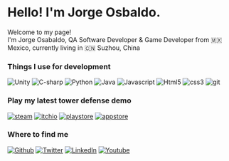 <h1>Hello! I'm Jorge Osbaldo.</h1>
<p>Welcome to my page!</br>I'm Jorge Osabaldo, QA Software Developer & Game Developer from 🇲🇽 Mexico, currently living in 🇨🇳 Suzhou, China </p>

<h3>Things I use for development</h3>
<p>
  <img alt="Unity" src="https://img.shields.io/badge/unity-%23000000.svg?style=for-the-badge&logo=unity&logoColor=white" />
  <img alt="C-sharp" src="https://img.shields.io/badge/c%23-%23239120.svg?style=for-the-badge&logo=c-sharp&logoColor=white" />
  <img alt="Python" src="https://img.shields.io/badge/python-3670A0?style=for-the-badge&logo=python&logoColor=ffdd54" />
  <img alt="Java" src="https://img.shields.io/badge/java-%23ED8B00.svg?style=for-the-badge&logo=openjdk&logoColor=white" />
  <img alt="Javascript" src="https://img.shields.io/badge/javascript-%23323330.svg?style=for-the-badge&logo=javascript&logoColor=%23F7DF1E" />
  <img alt="Html5" src="https://img.shields.io/badge/html5-%23E34F26.svg?style=for-the-badge&logo=html5&logoColor=white" />
  <img alt="css3" src="https://img.shields.io/badge/css3-%231572B6.svg?style=for-the-badge&logo=css3&logoColor=white" />
  <img alt="git" src="https://img.shields.io/badge/git-%23F05033.svg?style=for-the-badge&logo=git&logoColor=white" />
</p>

<h3>Play my latest tower defense demo</h3>
<p>
  <a href="https://store.steampowered.com/app/2665640/Invasion_Tales_of_Tower_Defense/" target="_blank"><img alt="steam" src="https://img.shields.io/badge/steam-%23000000.svg?style=for-the-badge&logo=steam&logoColor=white"/></a>
  <a href="https://osbaldoj.itch.io/super-tower-defense" target="_blank"><img alt="itchio" src="https://img.shields.io/badge/Itch-%23FF0B34.svg?style=for-the-badge&logo=Itch.io&logoColor=white"/></a>
  <a href="https://osbaldoj.itch.io/super-tower-defense" target="_blank"><img alt="playstore" src="https://img.shields.io/badge/Google_Play-414141?style=for-the-badge&logo=google-play&logoColor=white"/></a>
  <a href="https://osbaldoj.itch.io/super-tower-defense" target="_blank"><img alt="appstore" src="https://img.shields.io/badge/App_Store-0D96F6?style=for-the-badge&logo=app-store&logoColor=white"/></a>
</p>

<h3>Where to find me</h3>
<p>
    <a href="https://github.com/osbaldoj" target="_blank"><img alt="Github" src="https://img.shields.io/badge/GitHub-%2312100E.svg?&style=for-the-badge&logo=Github&logoColor=white" /></a> 
    <a href="https://twitter.com/Jorge_Osbaldo" target="_blank"><img alt="Twitter" src="https://img.shields.io/badge/twitter-%231DA1F2.svg?&style=for-the-badge&logo=twitter&logoColor=white" /></a> 
    <a href="https://www.linkedin.com/in/jorgeosbaldo/" target="_blank"><img alt="LinkedIn" src="https://img.shields.io/badge/linkedin-%230077B5.svg?&style=for-the-badge&logo=linkedin&logoColor=white" /></a>
    <a href="https://www.youtube.com/@JorgeOsbaldo/" target="_blank"><img alt="Youtube" src="https://img.shields.io/badge/YouTube-%23FF0000.svg?style=for-the-badge&logo=YouTube&logoColor=white"/></a>
</p>
